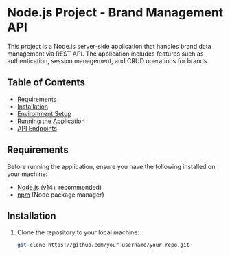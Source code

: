 # Node.js Project - Brand Management API

This project is a Node.js server-side application that handles brand data management via REST API. The application includes features such as authentication, session management, and CRUD operations for brands.

## Table of Contents
- [Requirements](#requirements)
- [Installation](#installation)
- [Environment Setup](#environment-setup)
- [Running the Application](#running-the-application)
- [API Endpoints](#api-endpoints)

## Requirements

Before running the application, ensure you have the following installed on your machine:

- [Node.js](https://nodejs.org/) (v14+ recommended)
- [npm](https://www.npmjs.com/) (Node package manager)

## Installation

1. Clone the repository to your local machine:

   ```bash
   git clone https://github.com/your-username/your-repo.git
